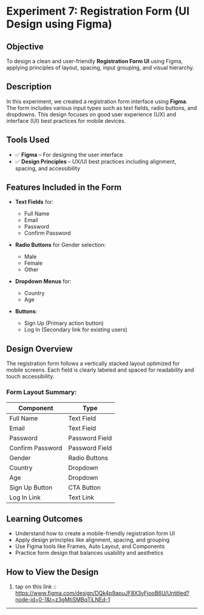 # Experiment 7: Registration Form (UI Design using Figma)

## Objective
To design a clean and user-friendly **Registration Form UI** using Figma, applying principles of layout, spacing, input grouping, and visual hierarchy.

## Description
In this experiment, we created a registration form interface using **Figma**. The form includes various input types such as text fields, radio buttons, and dropdowns. This design focuses on good user experience (UX) and interface (UI) best practices for mobile devices.

## Tools Used

- ✅ **Figma** – For designing the user interface
- ✅ **Design Principles** – UX/UI best practices including alignment, spacing, and accessibility

## Features Included in the Form

- **Text Fields** for:
  - Full Name
  - Email
  - Password
  - Confirm Password

- **Radio Buttons** for Gender selection:
  - Male
  - Female
  - Other

- **Dropdown Menus** for:
  - Country
  - Age

- **Buttons**:
  - Sign Up (Primary action button)
  - Log In (Secondary link for existing users)

## Design Overview

The registration form follows a vertically stacked layout optimized for mobile screens. Each field is clearly labeled and spaced for readability and touch accessibility.

### Form Layout Summary:

| Component        | Type           |
|------------------|----------------|
| Full Name        | Text Field     |
| Email            | Text Field     |
| Password         | Password Field |
| Confirm Password | Password Field |
| Gender           | Radio Buttons  |
| Country          | Dropdown       |
| Age              | Dropdown       |
| Sign Up Button   | CTA Button     |
| Log In Link      | Text Link      |


## Learning Outcomes

- Understand how to create a mobile-friendly registration form UI
- Apply design principles like alignment, spacing, and grouping
- Use Figma tools like Frames, Auto Layout, and Components
- Practice form design that balances usability and aesthetics

## How to View the Design

1. tap on this link :: https://www.figma.com/design/DQk4p9apuJF8X3vFjooB6U/Untitled?node-id=0-1&t=z3gMtiSMBqTiLNEd-1

---

